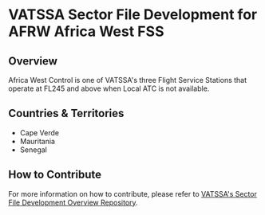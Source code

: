 # VATSSA Sector File Development for AFRW Africa West FSS

## Overview

Africa West Control is one of VATSSA's three Flight Service Stations that operate at FL245 and above when Local ATC is not available.

## Countries & Territories

- Cape Verde
- Mauritania
- Senegal

## How to Contribute

For more information on how to contribute, please refer to [VATSSA's Sector File Development Overview Repository](https://github.com/VATSIM-SSA/sectorfile-overview).
